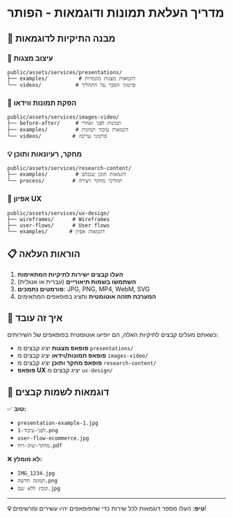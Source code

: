 # מדריך העלאת תמונות ודוגמאות - הפותר

## 📁 מבנה התיקיות לדוגמאות

### 🎯 עיצוב מצגות
```
public/assets/services/presentations/
├── examples/          # דוגמאות מצגות מוגמרות
└── videos/           # סרטוני הסבר על התהליך
```

### 🎨 הפקת תמונות ווידאו  
```
public/assets/services/images-video/
├── before-after/     # תמונות לפני ואחרי
├── examples/         # דוגמאות עיבוד תמונות
└── videos/          # סרטוני עריכה
```

### 💡 מחקר, רעיונאות ותוכן
```
public/assets/services/research-content/
├── examples/         # דוגמאות תוכן שנכתב
└── process/         # תהליכי מחקר ויצירה
```

### 🎯 אפיון UX
```
public/assets/services/ux-design/
├── wireframes/      # Wireframes
├── user-flows/      # User flows  
└── examples/       # דוגמאות אפיון
```

## 📋 הוראות העלאה

1. **העלו קבצים ישירות לתיקיות המתאימות**
2. **השתמשו בשמות תיאוריים** (עברית או אנגלית)
3. **פורמטים נתמכים**: JPG, PNG, MP4, WebM, SVG
4. **המערכת תזהה אוטומטית** ותציג בפופאפים המתאימים

## 🔄 איך זה עובד

כשאתם מעלים קבצים לתיקיות האלה, הם יופיעו אוטומטית בפופאפים של השירותים:

- **פופאפ מצגות** יציג קבצים מ `presentations/`
- **פופאפ תמונות/וידאו** יציג קבצים מ `images-video/`
- **פופאפ מחקר ותוכן** יציג קבצים מ `research-content/`
- **פופאפ UX** יציג קבצים מ `ux-design/`

## 📝 דוגמאות לשמות קבצים

✅ **טוב:**
- `presentation-example-1.jpg`
- `לפני-עיבוד-1.png`
- `user-flow-ecommerce.jpg`
- `מחקר-שוק-דוח.pdf`

❌ **לא מומלץ:**
- `IMG_1234.jpg`
- `תמונה חדשה.png`
- `קובץ ללא שם.jpg`

---

**💡 טיפ:** העלו מספר דוגמאות לכל שירות כדי שהפופאפים יהיו עשירים ומרשימים!